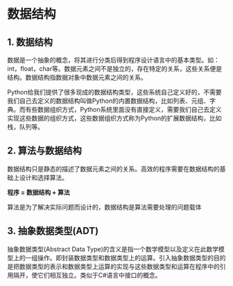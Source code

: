 # 数据结构

## 1. 数据结构

数据是一个抽象的概念，将其进行分类后得到程序设计语言中的基本类型。如：int，float，char等。数据元素之间不是独立的，存在特定的关系，这些关系便是结构。数据结构指数据对象中数据元素之间的关系。

Python给我们提供了很多现成的数据结构类型，这些系统自己定义好的，不需要我们自己去定义的数据结构叫做Python的内置数据结构，比如列表、元组、字典。而有些数据组织方式，Python系统里面没有直接定义，需要我们自己去定义实现这些数据的组织方式，这些数据组织方式称为Python的扩展数据结构，比如栈，队列等。

## 2. 算法与数据结构

数据结构只是静态的描述了数据元素之间的关系。高效的程序需要在数据结构的基础上设计和选择算法。

**程序 = 数据结构 + 算法**

算法是为了解决实际问题而设计的，数据结构是算法需要处理的问题载体

## 3. 抽象数据类型(ADT)

抽象数据类型(Abstract Data Type)的含义是指一个数学模型以及定义在此数学模型上的一组操作。即封装数据类型和数据类型上的运算。引入抽象数据类型的目的是把数据类型的表示和数据类型上运算的实现与这些数据类型和运算在程序中的引用隔开，使它们相互独立。类似于C#语言中接口的概念。
